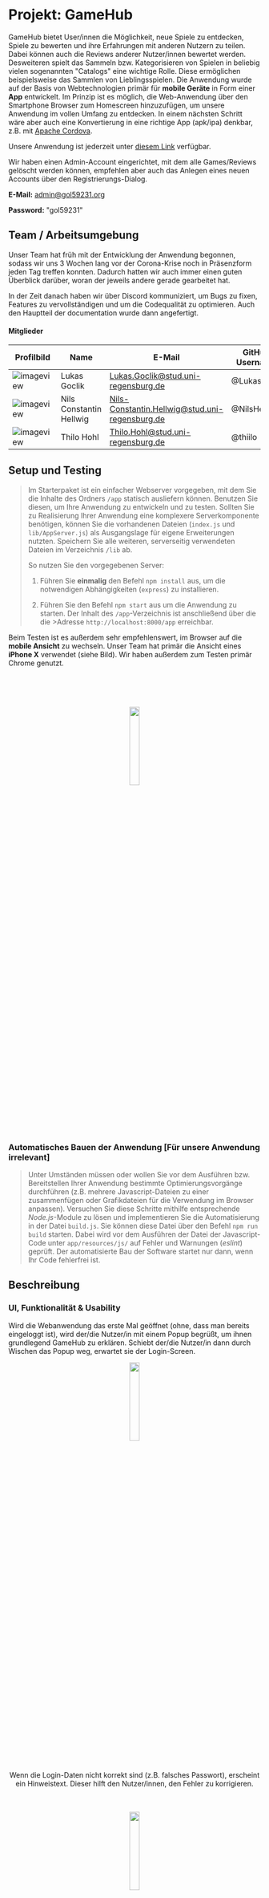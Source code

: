 # Projekt: GameHub

GameHub bietet User/innen die Möglichkeit, neue Spiele zu entdecken, Spiele zu bewerten und ihre Erfahrungen mit anderen Nutzern zu teilen. Dabei können auch die Reviews anderer Nutzer/innen bewertet werden. Desweiteren spielt das Sammeln bzw. Kategorisieren von Spielen in beliebig vielen sogenannten "Catalogs" eine wichtige Rolle. Diese ermöglichen beispielsweise das Sammlen von Lieblingsspielen.
Die Anwendung wurde auf der Basis von Webtechnologien primär für **mobile Geräte** in Form einer **App** entwickelt.
Im Prinzip ist es möglich, die Web-Anwendung über den Smartphone Browser zum Homescreen hinzuzufügen, um unsere Anwendung im vollen Umfang zu entdecken. In einem nächsten Schritt wäre aber auch eine Konvertierung in eine richtige App (apk/ipa) denkbar, z.B. mit [Apache Cordova](https://cordova.apache.org/ "Apache Cordova").

Unsere Anwendung ist jederzeit unter [diesem Link](https://homepages.ur.de/~gol59231/mme/app/ "GameHub") verfügbar.

Wir haben einen Admin-Account eingerichtet, mit dem alle Games/Reviews gelöscht werden können, empfehlen aber auch das Anlegen eines neuen Accounts über den Registrierungs-Dialog.

**E-Mail:** admin@gol59231.org

**Password:** "gol59231"

## Team / Arbeitsumgebung

Unser Team hat früh mit der Entwicklung der Anwendung begonnen, sodass wir uns 3 Wochen lang vor der Corona-Krise noch in Präsenzform jeden Tag treffen konnten. Dadurch hatten wir auch immer einen guten Überblick darüber, woran der jeweils andere gerade gearbeitet hat.

In der Zeit danach haben wir über Discord kommuniziert, um Bugs zu fixen, Features zu vervollständigen und um die Codequalität zu optimieren. Auch den Hauptteil der documentation wurde dann angefertigt.

#### Mitglieder

Profilbild|Name | E-Mail | GitHub Username | Hauptverantwortung
-------- |-------- | -------- | -------- | --------
![imageview](https://avatars3.githubusercontent.com/u/53035057?s=60&v=4)|Lukas Goclik   | Lukas.Goclik@stud.uni-regensburg.de   | @Lukas-glc | GameView Ansicht
![imageview](https://avatars2.githubusercontent.com/u/44339207?s=60&v=4)|Nils Constantin Hellwig   | Nils-Constantin.Hellwig@stud.uni-regensburg.de   | @NilsHellwig | Authorisierungsprozess, Catalogs
![imageview](https://avatars0.githubusercontent.com/u/52962919?s=60&v=4)|Thilo Hohl   | Thilo.Hohl@stud.uni-regensburg.de   | @thiilo | Review Ansicht, Profil


## Setup und Testing

>Im Starterpaket ist ein einfacher Webserver vorgegeben, mit dem Sie die Inhalte des Ordners `/app` statisch ausliefern können. Benutzen Sie diesen, um Ihre Anwendung zu entwickeln und zu testen. Sollten Sie zu Realisierung Ihrer Anwendung eine komplexere Serverkomponente benötigen, können Sie die vorhandenen Dateien (`index.js` und `lib/AppServer.js`) als Ausgangslage für eigene Erweiterungen nutzten. Speichern Sie alle weiteren, serverseitig verwendeten Dateien im Verzeichnis `/lib` ab.
>
>So nutzen Sie den vorgegebenen Server:
>
>1. Führen Sie **einmalig** den Befehl `npm install` aus, um die notwendigen Abhängigkeiten (`express`) zu installieren.
>
>2. Führen Sie den Befehl `npm start` aus um die Anwendung zu starten. Der Inhalt des `/app`-Verzeichnis ist anschließend über die die >Adresse `http://localhost:8000/app` erreichbar.

Beim Testen ist es außerdem sehr empfehlenswert, im Browser auf die **mobile Ansicht** zu wechseln. Unser Team hat primär die Ansicht eines **iPhone X** verwendet (siehe Bild). Wir haben außerdem zum Testen primär Chrome genutzt.

<br>
<br>
<br>
<p align="center">
  <img src="/docs/media/documentation/img/mobile_view.png" width="20%">
</p>
<br>
<br>
<br>

### Automatisches Bauen der Anwendung [Für unsere Anwendung irrelevant]

>Unter Umständen müssen oder wollen Sie vor dem Ausführen bzw. Bereitstellen Ihrer Anwendung bestimmte Optimierungsvorgänge durchführen (z.B. mehrere Javascript-Dateien zu einer zusammenfügen oder Grafikdateien für die Verwendung im Browser anpassen). Versuchen Sie diese Schritte mithilfe entsprechende *Node.js*-Module zu lösen und implementieren Sie die Automatisierung in der Datei `build.js`. Sie können diese Datei über den Befehl `npm run build` starten. Dabei wird vor dem Ausführen der Datei der Javascript-Code unter `app/resources/js/` auf Fehler und Warnungen (*eslint*) geprüft. Der automatisierte Bau der Software startet nur dann, wenn Ihr Code fehlerfrei ist.

## Beschreibung

### UI, Funktionalität & Usability

Wird die Webanwendung das erste Mal geöffnet (ohne, dass man bereits eingeloggt ist), wird der/die Nutzer/in mit einem Popup begrüßt, um ihnen grundlegend GameHub zu erklären. Schiebt der/die Nutzer/in dann durch Wischen das Popup weg, erwartet sie der Login-Screen.

<p align="center"><img src="/docs/media/documentation/gif/intro.gif" width="20%"></center>
<br>
<br>
<br>
Wenn die Login-Daten nicht korrekt sind (z.B. falsches Passwort), erscheint ein Hinweistext. Dieser hilft den Nutzer/innen, den Fehler zu korrigieren.
<br>
<br>
<br>
<p align="center"><img src="/docs/media/documentation/gif/login_wrong_password.gif" width="20%"></center>
<br>
<br>
<br>

Alternativ besteht auch die Möglichkeit, einen neuen Account anzulegen. Auch hier wird den Nutzer/innen anhand von **Hinweistexten** geholfen, sollten die Eingaben nicht **valide** sein.

<br>
<br>
<br>
<p align="center"><img src="/docs/media/documentation/gif/login_and_register.gif" width="20%"></center>
<br>
<br>
<br>

Nachdem der/die Nutzer/in erfolgreich einen Account angelegt hat, wird das **Main-UI** geladen.

<br>
<br>
<br>
<p align="center"><img src="/docs/media/documentation/gif/register_new_account.gif" width="20%"></center>
<br>
<br>
<br>

Das Main-UI besteht aus **4 Hauptseiten**:

**1. Reviews:** Alle von Nutzer/innen verfassten Reviews zu Spielen aus der Datenbank.

**2. Catalogs:** Die Nutzer/innen können Spiele zu sogenannten **Catalogs** hinzufügen.

**3. Games:** Alle Spiele, die es in der Datenbank gibt.

**4. Profile:** Kleine Statistiken, ein Log-Out-Button und ein Button, um zu den Einstellungen zu gelangen.

<br>
<br>
<br>
<p align="center">
  <img src="/docs/media/documentation/img/your-reviews.png" width="20%">
  <img src="/docs/media/documentation/img/your-catalogs.png" width="20%">
  <img src="/docs/media/documentation/img/all-games.png" width="20%">
  <img src="/docs/media/documentation/img/your-statistics.png" width="20%">
</p>
<br>
<br>
<br>

Im **Review-Tab** können die eigenen Reviews gelesen und gelöscht werden. Wird ein Review gelöscht, so wird die Anwendung neu geladen, da das Löschen eines Reviews einen großen Einfluss auf die Seiten Reviews, Games und Profile hat.

<br>
<br>
<br>
<p align="center">
  <img src="/docs/media/documentation/gif/review_page.gif" width="20%">
  <img src="/docs/media/documentation/gif/delete_review.gif" width="20%">
</center>
<br>
<br>
<br>


Jede/r Nutzer/in besitzt den *Catalog* **My Games**. In diesem *Catalog* ist immer **jedes** Spiel, was in **irgendeinem** sonstigen eigens erstellten Catalog ist.

Dennoch ist es möglich, auch ein Spiel nur zu **My Games** hinzuzufügen.

Wird ein Spiel aus **My Games** gelöscht, so wird es auch aus allen anderen Catalogs gelöscht. Wird hingegen aus einem von Nutzer/innen angelegten Catalog ein Spiel gelöscht, so bleibt das Spiel in **My Games**.  
Dazu wird einfach auf dem Listenelement des Spiels nach rechts gewischt, um es aus dem Catalog zu löschen.

Die von Nutzer/innen angelegten Catalogs können auch gelöscht werden.

Im Prinzip ist es möglich, zweimal den Catalog mit dem selben Namen zu erstellen, da jeder Catalog eine individuelle Id in der Realtime Database besitzt.

<br>
<br>
<br>
<p align="center">
  <img src="/docs/media/documentation/gif/delete_game_from_all_catalogs.gif" width="20%">
  <img src="/docs/media/documentation/gif/delete_game_from_regular_catalog.gif" width="20%">
  <img src="/docs/media/documentation/gif/delete_catalog.gif" width="20%">
  <img src="/docs/media/documentation/gif/add_new_catalog.gif" width="20%">
</center>
<br>
<br>
<br>

Im **Game-Tab** sind alle Spiele aus der Datenbank zu finden. Die Nutzer/innen können durch einfaches Scrollen durch diese stöbern. Anhand der Suchzeile in der Toolbar kann außerdem nach Spielen gesucht werden. Klickt der/die Nutzer/in auf das `+` in der Toolbar, so öffnet sich ein Fenster zum Hinzufügen eines neuen Spiels. Wenn die Eingaben korrekt sind und der/die Nutzer/in auf `Add Game` klickt, dann erscheint ein Ladesymbol (gif), das so lange angezeigt wird, bis das Spiel erfolgreich inklusive Bild in der Datenbank gespeichert ist.

Die **Einzelansicht** eines Spiels öffnet sich, sobald der/die Nutzer/in entweder im **Game-Tab** oder im **Catalog-Tab** auf das Listenelement eines Spiels klickt.

Klickt der/die Nutzer/in auf die **Card**, werden Ihnen Daten zu dem Spiel angezeigt, beispielsweise die Durchschnittsbewertung, die aus den Bewertungen der Reviews (1-5) errechnet wird. In der Einzelansicht des Spiels kann außerdem ein Spiel zu einem Catalog hinzugefügt werden. Dafür öffnet sich ein Sheet, welches alle Catalogs des/der eingeloggten Nutzer/in in einer Liste anzeigt, zu denen dann Spiele hinzugefügt werden können.  

<br>
<br>
<br>
<p align="center">
  <img src="/docs/media/documentation/gif/search_for_game.gif" width="20%">
  <img src="/docs/media/documentation/img/create-games.png" width="20%">
  <img src="/docs/media/documentation/gif/single_game.gif" width="20%">
  <img src="/docs/media/documentation/img/add-game-to-catalog.png" width="20%">
</center>
<br>
<br>
<br>

Klickt der/die Nutzer/in auf `Write Review`, so kann eine Review verfasst werden. Die Größe des Input-Feldes für die Beschreibung des Reviews passt sich der Größe des eingegebenen Textes an. Sollte eine Eingabe fehlen, so wird der/die Nutzer/in mit einer Notification darüber informiert.
Hat der/die Nutzer/in bereits ein Review verfasst, öffnet sich kein Sheet zum Verfassen eines neuen Reviews. Der/die Nutzer/in wird jedoch durch eine Notification darüber informiert, dass bereits ein Review zu dem geöffneten Spiel verfasst wurde.

<br>
<br>
<br>
<p align="center">
  <img src="/docs/media/documentation/img/write-review.png" width="20%">
  <img src="/docs/media/documentation/gif/already_written_a_review.gif" width="20%">
</center>
<br>
<br>
<br>

Der **Profil-Tab** zeigt den Nutzer/innen einige Statistiken wie die durchschnittliche Bewertung von Spielen an. Außerdem werden die besten Bewertungen des/der Eingeloggten mit den zugehörigen Spielen angezeigt. Klickt man auf das `Einstellungen-Icon` in der **Nav-Bar**, so gelangt der/die Nutzer/in zu den Einstellungen. Hier kann der/die Nutzer/in zum einen seine/ihre Einstellung für die Rolle betrachten und zum anderen auch das Theme der App anpassen. Auch der Nutzername kann durch ein einfaches Klicken auf das `Stift-Icon` geändert werden.

<br>
<br>
<br>
<p align="center">
  <img src="/docs/media/documentation/img/your-statistics.png" width="20%">
  <img src="/docs/media/documentation/gif/darkmode.gif" width="20%">
</center>
<br>
<br>
<br>

### Layout: [Framework7](https://www.framework7.io "Framework7 - Offizielle Website")

Da wir früh zu dem Entschluss kamen, dass unsere Anwendung primär für **mobile Geräte** wie Smartphones und Tablets konzipiert werden soll, waren wir auf der Suche nach einem Framework, dass uns einige **vorgefertige Layouts** und **Designs** für diesen Anwendungsfall bereitstellt.

Framework7 bietet für jedes Element des GUI ein passendes Layout und vorgefertigte Funktionalitäten wie z.B. Toggle-Switches.
Auch passt sich das Design der Anwendung an das Betriebssystem des Nutzers individuell an.

Einzelne **HTML Elemente** bzw. Templates, die dann möglicherweise in das **Main UI** (index.html) geladen werden sollen, haben wir meist anhand des [Request Libarys von Framework7](https://framework7.io/docs/media/documentation/request.html "Framework7 - Request Libary") gefetcht.

### Datenbank: [Firebase](https://www.firebase.google.com/ "Firebase by Google - Offizielle Website")

Zum einen haben wir die Realtime Database von Firebase zur Speicherung von Strings, Booleans und Integern verwendet.

Des Weiteren haben wir den Firebase Storage zur Speicherung von Bildern genutzt. Bilder werden im .jpg-Format gespeichert. Insgesamt besteht die Datenbank aus drei Teilen. In allen drei Objekten befinden sich jeweils weitere Objekte (User Accounts, Reviews, Games), mit individuellen Keys.

<br>
<br>
<br>
<p align="center">
  <img src="/docs/media/documentation/img/database.png" width="30%">
</center>
<br>
<br>
<br>

Jede/r registrierte Nutzer/in bekommt automatisch ein Objekt in der Datenbank mit den persönlichen Daten, die auch nur von dieser Person bearbeitet werden können (in den rules definiert).

Neben allgemeinen Daten wie dem *username* oder dem *dayOfJoining* werden außerdem im Nutzerprofil auch Referenzen gespeichert. So werden beispielsweise die Ids der Reviews, die der/die Nutzer/in verfasst hat, in der **Profil-Datenbank** gespeichert.
Wenn man die Reviews des eingeloggten Nutzers laden möchte, muss dann nicht durch alle Reviews in der Datenbank iterieren werden. Es wird lediglich durch die Reviews mit einer **Referenz** im Profil iteriert. In einer **Instanz** in der **users-Datenbank** werden außerdem auch die **Catalogs** der/des eingeloggten Nutzers/in gespeichert.

Bei Erstellen eines Accounts wird automatisch auch der **Catalog** **"My Games"** erstellt. Dieser kann nicht von Nutzer/innen im UI gelöscht werden, besitzt aber ebenfalls wie alle individuell erstellten Catalogs ein Objekt mit allen GameIds (Spiele, die sich in diesem **Catalog** befinden), dem **Erstellungsdatum** und einem **Namen** des Catalogs.

<br>
<br>
<div align="center">
  <img src="/docs/media/documentation/img/user_database.png" width="20%">
</div>
<br>
<br>

Dieses Prinzip des Speicherns von Referenzen haben wir auch in den anderen beiden Objekten (Reviews und Games) praktiziert, um nicht immer alle Daten aufeinmal fetchen zu müssen. So werden beispielsweise in der Game-Database auch die Ids der Nutzer/innen gespeichert, die das Spiel in irgendeinem ihrer Catalogs haben oder alle Ids der Reviews, die für das Game verfasst wurden.

<br>
<br>
<p align="center">
  <img src="/docs/media/documentation/img/game_database.png" width="40%">
</center>
<br>
<br>

Letztlich gibt es noch Objekte für alle **Reviews**. Neben den individuellen Daten wie *dayOfCreation*, der *Id* des Games, für das das Review verfasst wurde oder dem *ranking* (1-5), werden auch die Ids der Nutzer/innen gespeichert, die dieser Review entweder einen upvote oder downvote gegeben haben (true=upvote, false=downvote).

<br>
<br>
<p align="center">
  <img src="/docs/media/documentation/img/review_database.png" width="40%">
</center>
<br>
<br>

Bilder werden anhand der Firestore Storages persistiert.

<br>
<br>
<p align="center">
  <img src="/docs/media/documentation/img/firebase_storage.png" width="80%">
</center>
<br>
<br>

```
/gamehub-c16d6.appspot.com/images/games
```
Wichtig dabei ist die Wahl des Dateinamens. Möchte man also für ein Spiel ein Bild speichern, so wird das Bild mit folgendem Dateinamen gespeichert.

```
[gameId]_[userId des/der Eingeloggten].jpg
```

Sei beispielsweise:

```
gameId: -M3jiOZrX8x8XZ2BABhq
userId: iy0ZoUMC02e4VFIx06K7sYcp7Su2
```

Dann wird die Datei mit folgedem Dateinamen gespeichert:

```
-M3jiOZrX8x8XZ2BABhq_iy0ZoUMC02e4VFIx06K7sYcp7Su2.jpg

```

Falls das Spiel irgendwann gelöscht werden soll, wird in den Rules des Firebase Storages überprüft, ob das Bild des/der Nutzer/in erzeugt wurde, indem die userId im Dateinamen getestet wird (regulärer Ausdruck). 

<br>
<br>
<p align="center">
  <img src="/docs/media/documentation/img/firebase_storage_rules.png" width="50%">
</center>
<br>
<br>

### Wichtige Informationen zu den Dateipfaden

Das Hauptverzeichnis der Anwendung befindet sich im `/app` Ordner. 

Vorgegebene Skripte sowie Stylesheets von Framework7 befinden sich in dem Ordner `/framework7` sowie die Initialisierung von Icons von Framework7 in `/css/icons.css`. Ein paar Definitionen, die nicht im Standard Libary von Framework7 enthalten waren, haben wir zusätzlich enfalls in den Ordner `/css` gepackt (`/app.css`).

Templates für einzelene Elemente, die zur Runtime benötigt werden, befinden sich in dem Ordner `/templates`. Diese haben wir individuell gestaltet anhand von [Kitchen Sink](https://framework7.io/docs/kitchen-sink.html "Framework7 - Kitchen Sink"), einem Libary von Framework7 zur Gestaltung von HTML Elementen.  

Bilder, die für das Introduction-Popup benötigt werden, befinden sich in dem Ordner `/assets/introduction-images` und von Framework7 vorgegebene Schriftarten sind in `/fonts`.

Die Javascript-Dateien zur Umsetzung der Hauptfunktionalität unserer Anwendung befindet sich in dem Ordner `/js`.
Dieser enthält neben der `/app.js` Datei vier vorgegebene Ordner für unterschiedliche Funktionalitäten. 
Den Prozess der Authorisierung haben wir von der restlichen Initialisierung des Main-UI strikt getrennt.

### Bugs/Probleme

1. Scrollen im GameTab funktioniert in Firefox(rechts) nur bedingt. Es ist nicht möglich richtig bis zum Ende des Tabs zu Scrollen. In Chrome(siehe links) / bei mobilen Geräten gibt es dieses Problem nicht.

<br>
<br>
<br>
<p align="center">
  <img src="/docs/media/documentation/gif/chrome-working-game-tab.gif" width="20%">
  <img src="/docs/media/documentation/gif/firefox-not-working-game-tab.gif" width="20%">
</center>
<br>
<br>
<br>

### Informationen zur abgegebenen Datenbank

Die Datenbank wurde bereits mit einigen Beispielen gefüllt, damit man sich die Anwendung in der Praxis besser vorstellen kann. Sollte es Probleme geben, können wir jederzeit die Datenbank auf den Zustand am Tag der Abgabe zurücksetzen, dafür bitte einfach eine E-Mail/Issue an das Entwicklerteam senden. Die Beispiele in der Datenbank sind alle fiktiv. Die Bilder wurden entweder selbst mit GIMP designt oder anhand von Bildern von den Internetseiten Pixabay / Pexels. Die Beschreibungen wurden größtenteils mit [DeepAI (Text Generator)](https://deepai.org/machine-learning-model/text-generator "DeepAI - Text Generator") generiert.

Spielname | Bildquelle
---|---
Super Plumber | Grafik selbst erstellt
Racing Sim 3000 | https://www.pexels.com/de-de/foto/abend-asphalt-autobahn-baume-373248/
Mystic Warlords | https://www.pexels.com/de-de/foto/fantasie-giftpilze-hd-wallpaper-insekten-326055/
Clash of Men | https://www.pexels.com/de-de/foto/angriff-armee-attacke-bewaffnet-2514316/
Perry Schotter | https://www.pexels.com/de-de/foto/100-bank-banknoten-bitcoin-730547/
Mac Man Classic | https://www.pexels.com/de-de/foto/arkade-ausla-nder-backstein-backsteinmauer-1670977/
Regular-Man | https://www.pexels.com/de-de/foto/anstellung-arbeit-arbeitsbereich-arbeitsplatz-6972/
Finecraft (Java Edition) | https://pixabay.com/illustrations/computer-game-minecraft-house-wheat-2873192/#
Call of Honor (alle drei) | https://www.pexels.com/de-de/foto/action-aktion-armee-bewaffnung-163347/
Kazoo Hero | https://pixabay.com/vectors/music-toy-wind-instrument-kazoo-41933/
The Secret of Donkey Island | https://www.pexels.com/de-de/foto/ausserorts-bauernhof-baum-baume-1120104/
Trees vs. Zombies | https://pixabay.com/photos/lost-hell-limbo-night-dark-forest-474124/
Just Lance | https://pixabay.com/de/photos/ritter-ritterspiele-lanze-pferd-2837796/, https://www.pexels.com/de-de/foto/ausserorts-bauernhof-baum-baume-1120104/
Poodle Jump | https://pixabay.com/vectors/yellow-dog-pet-animal-mammal-48484/, https://pixabay.com/illustrations/retro-background-the-consignment-4237850/
Corona Defense 1504 | https://www.pexels.com/de-de/foto/licht-kunst-malerei-safe-3957982/
Tomb Twix | https://pixabay.com/photos/angkor-temple-cambodia-wat-siem-2438222/
Master Blaster | https://www.pexels.com/de-de/foto/bewaffnet-draussen-gewehr-krieg-der-sterne-1437218/
Big Car Theft VI | https://pixabay.com/photos/car-burglary-thief-burglar-1590508/
Age of Vampires | https://pixabay.com/de/vectors/flederm%C3%A4use-burg-b%C3%B6se-fliegen-2027875/
Dedris | Grafik selbst erstellt
Indiana Bones | https://pixabay.com/photos/cowboy-horse-riding-water-ocean-757575/
Assassin's Greed | https://pixabay.com/photos/trees-average-age-killers-4929310/
Super Clash Bros | https://www.pexels.com/de-de/foto/abbildung-actionfiguren-bunt-charakter-163036/
